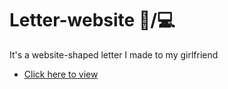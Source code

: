 # Letter-website 💌/💻
<p>It's a website-shaped letter I made to my girlfriend</p>
<ul>
    <li>
        <a href="https://emannuelop.github.io/Letter-website/">Click here to view</a>
    </li>
</ul>


